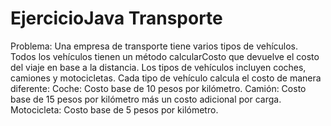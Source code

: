 # EjercicioJava Transporte 

Problema: Una empresa de transporte tiene varios tipos de vehículos. Todos los vehículos tienen un método calcularCosto que devuelve el costo del viaje en base a la distancia. Los tipos de vehículos incluyen coches, camiones y motocicletas. Cada tipo de vehículo calcula el costo de manera diferente:
Coche: Costo base de 10 pesos por kilómetro.
Camión: Costo base de 15 pesos por kilómetro más un costo adicional por carga.
Motocicleta: Costo base de 5 pesos por kilómetro.
